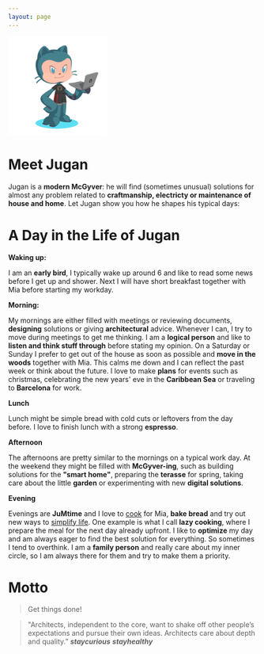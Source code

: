 ```yaml
---
layout: page
--- 
```


<img src="/assets/images/JuMJu.PNG" width="200" height="200">

# Meet Jugan
Jugan is a **modern McGyver**: 
he will find (sometimes unusual) solutions for almost any problem related to **craftmanship, electricty or maintenance of house and home**.
Let Jugan show you how he shapes his typical days:

# A Day in the Life of Jugan

**Waking up:**

I am an **early bird**, I typically wake up around 6 and like to read some news before I get up and shower.
Next I will have short breakfast together with Mia before starting my workday.

**Morning:**

My mornings are either filled with meetings or reviewing documents, **designing** solutions or giving **architectural** advice.
Whenever I can, I try to move during meetings to get me thinking.
I am a **logical person** and like to **listen and think stuff through** before stating my opinion.
On a Saturday or Sunday I prefer to get out of the house as soon as possible and **move in the woods** together with Mia.
This calms me down and I can reflect the past week or think about the future.
I love to make **plans** for events such as christmas, celebrating the new years' eve in the **Caribbean Sea** or traveling to **Barcelona** for work.

**Lunch**

Lunch might be simple bread with cold cuts or leftovers from the day before.
I love to finish lunch with a strong **espresso**.

**Afternoon**

The afternoons are pretty similar to the mornings on a typical work day.
At the weekend they might be filled with **McGyver-ing**, such as building solutions for the **"smart home"**, preparing the **terasse** for spring, taking care about the little **garden** or experimenting with new **digital solutions**.

**Evening**

Evenings are **JuMtime** and I love to [cook](/category/jumcook/) for Mia, **bake bread** and try out new ways to [simplify life](/category/jumsimplify/).
One example is what I call **lazy cooking**, where I prepare the meal for the next day already upfront.
I like to **optimize** my day and am always eager to find the best solution for everything. So sometimes I tend to overthink.
I am a **family person** and really care about my inner circle, so I am always there for them and try to make them a priority.

# Motto
> Get things done!

> "Architects, independent to the core, want to shake off other people’s expectations and pursue their own ideas. Architects care about depth and quality.”
**_staycurious_** **_stayhealthy_**

